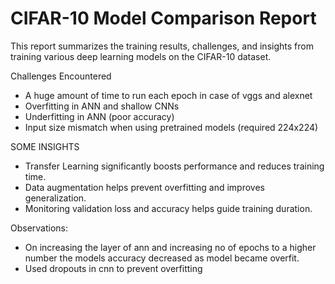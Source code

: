 
# CIFAR-10 Model Comparison Report
This report summarizes the training results, challenges, and insights from training various deep learning models on the CIFAR-10 dataset.

Challenges Encountered
- A huge amount of time to run each epoch in case of vggs and alexnet
- Overfitting in ANN and shallow CNNs
- Underfitting in ANN (poor accuracy)
- Input size mismatch when using pretrained models (required 224x224)


SOME INSIGHTS
- Transfer Learning significantly boosts performance and reduces training time.
- Data augmentation helps prevent overfitting and improves generalization.
- Monitoring validation loss and accuracy helps guide training duration.

Observations:
- On increasing the layer of ann and increasing no of epochs to a higher number the models accuracy decreased as model became overfit.
- Used dropouts in cnn to prevent overfitting
